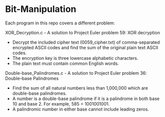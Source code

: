 # Bit-Manipulation
Each program in this repo covers a different problem:

XOR_Decryption.c - A solution to Project Euler problem 59: XOR decryption
- Decrypt the included cipher text (0059_cipher.txt) of comma-separated encrypted ASCII codes and find the sum of the original plain text ASCII codes.
- The encryption key is three lowercase alphabetic characters.
- The plain text must contain common English words. 

Double-base_Palindromes.c - A solution to Project Euler problem 36: Double-base Palindromes
- Find the sum of all natural numbers less than 1,000,000 which are double-base palindromes.
- A number is a double-base palindrome if it is a palindrome in both base 10 and base 2. For example, 585 = 1001001001.
- A palindromic number in either base cannot include leading zeros.
